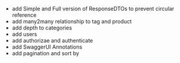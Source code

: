 - add Simple and Full version of ResponseDTOs to prevent circular reference
- add many2many relationship to tag and product
- add depth to categories
- add users
- add authorizae and authenticate
- add SwaggerUI Annotations
- add pagination and sort by